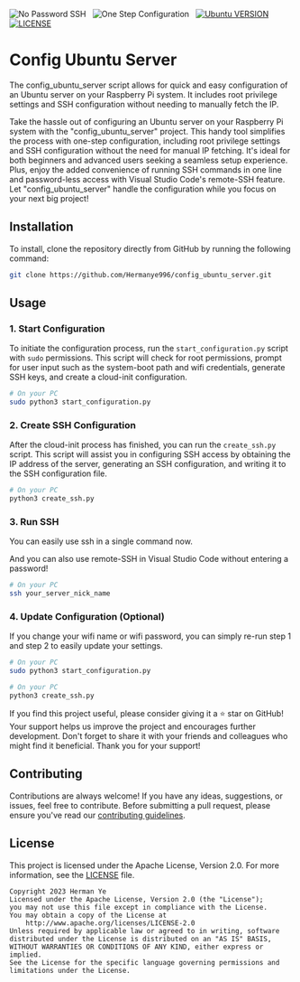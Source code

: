 ![No Password SSH](https://img.shields.io/badge/No%20Password%20SSH-orange)
&nbsp;
![One Step Configuration](https://img.shields.io/badge/One%20Step%20Configuration-pink)
&nbsp;
[![Ubuntu VERSION](https://img.shields.io/badge/Ubuntu%20Server-22.04%20Rpi-green)](https://ubuntu.com/)
&nbsp;
[![LICENSE](https://img.shields.io/badge/license-Apache--2.0-informational)](https://Hermanye996/config_ubuntu_server/blob/main/LICENSE)
&nbsp;

# Config Ubuntu Server
The config_ubuntu_server script allows for quick and easy configuration of an Ubuntu server on your Raspberry Pi system. It includes root privilege settings and SSH configuration without needing to manually fetch the IP.


Take the hassle out of configuring an Ubuntu server on your Raspberry Pi system with the "config_ubuntu_server" project. This handy tool simplifies the process with one-step configuration, including root privilege settings and SSH configuration without the need for manual IP fetching. It's ideal for both beginners and advanced users seeking a seamless setup experience. Plus, enjoy the added convenience of running SSH commands in one line and password-less access with Visual Studio Code's remote-SSH feature. Let "config_ubuntu_server" handle the configuration while you focus on your next big project!

## Installation
To install, clone the repository directly from GitHub by running the following command:
```bash
git clone https://github.com/Hermanye996/config_ubuntu_server.git
```

## Usage

### 1. Start Configuration
To initiate the configuration process, run the `start_configuration.py` script with `sudo` permissions. This script will check for root permissions, prompt for user input such as the system-boot path and wifi credentials, generate SSH keys, and create a cloud-init configuration.

```bash
# On your PC
sudo python3 start_configuration.py
```

### 2. Create SSH Configuration
After the cloud-init process has finished, you can run the `create_ssh.py` script. This script will assist you in configuring SSH access by obtaining the IP address of the server, generating an SSH configuration, and writing it to the SSH configuration file.

```bash
# On your PC
python3 create_ssh.py
```
### 3. Run SSH
You can easily use ssh in a single command now. 

And you can also use remote-SSH in Visual Studio Code without entering a password!

```bash
# On your PC
ssh your_server_nick_name
```
### 4. Update Configuration (Optional)
If you change your wifi name or wifi password, you can simply re-run step 1 and step 2 to easily update your settings.

```bash
# On your PC
sudo python3 start_configuration.py
```
```bash
# On your PC
python3 create_ssh.py
```
If you find this project useful, please consider giving it a ⭐️ star on GitHub! Your support helps us improve the project and encourages further development. Don't forget to share it with your friends and colleagues who might find it beneficial. Thank you for your support!

## Contributing
Contributions are always welcome! If you have any ideas, suggestions, or issues, feel free to contribute. Before submitting a pull request, please ensure you've read our [contributing guidelines](CONTRIBUTING.md).

## License
This project is licensed under the Apache License, Version 2.0. For more information, see the [LICENSE](LICENSE) file.

```
Copyright 2023 Herman Ye
Licensed under the Apache License, Version 2.0 (the "License");
you may not use this file except in compliance with the License.
You may obtain a copy of the License at
    http://www.apache.org/licenses/LICENSE-2.0
Unless required by applicable law or agreed to in writing, software
distributed under the License is distributed on an "AS IS" BASIS,
WITHOUT WARRANTIES OR CONDITIONS OF ANY KIND, either express or implied.
See the License for the specific language governing permissions and
limitations under the License.                             
```
